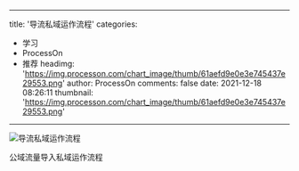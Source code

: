 
---
title: '导流私域运作流程'
categories: 
 - 学习
 - ProcessOn
 - 推荐
headimg: 'https://img.processon.com/chart_image/thumb/61aefd9e0e3e745437e29553.png'
author: ProcessOn
comments: false
date: 2021-12-18 08:26:11
thumbnail: 'https://img.processon.com/chart_image/thumb/61aefd9e0e3e745437e29553.png'
---

<div>   
<img class="thumb" alt="导流私域运作流程" src="https://img.processon.com/chart_image/thumb/61aefd9e0e3e745437e29553.png" referrerpolicy="no-referrer">
<p>公域流量导入私域运作流程</p>  
</div>
            
